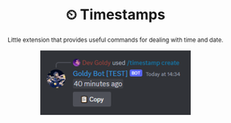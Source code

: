 <div align="center">

  # ⏲ Timestamps

  <sub>Little extension that provides useful commands for dealing with time and date.</sub>

  <img src="./assets/image_1.png" width="300px">

</div>